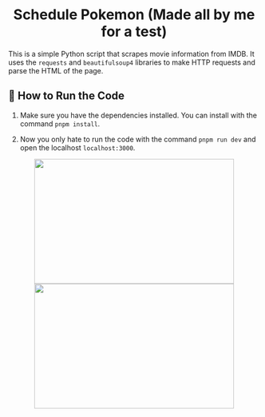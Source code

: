 <h1 align="center">Schedule Pokemon (Made all by me for a test)</h1>

This is a simple Python script that scrapes movie information from IMDB. It uses the `requests` and `beautifulsoup4` libraries to make HTTP requests and parse the HTML of the page.

## 🚀 How to Run the Code

1. Make sure you have the dependencies installed. You can install with the command `pnpm install`.

2. Now you only hate to run the code with the command `pnpm run dev` and open the localhost `localhost:3000`.

<div align="center">
  <img height="250" width="400" src="https://i.ibb.co/ch31swW/imagem-2024-06-04-124625542.png" />
  <img height="250" width="400" src="https://i.ibb.co/nBT0Ny5/imagem-2024-06-04-125223960.png" />
</div>
